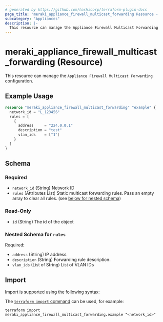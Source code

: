 ```yaml
---
# generated by https://github.com/hashicorp/terraform-plugin-docs
page_title: "meraki_appliance_firewall_multicast_forwarding Resource - terraform-provider-meraki"
subcategory: "Appliances"
description: |-
  This resource can manage the Appliance Firewall Multicast Forwarding configuration.
---
```


# meraki_appliance_firewall_multicast_forwarding (Resource)

This resource can manage the `Appliance Firewall Multicast Forwarding` configuration.

## Example Usage

```terraform
resource "meraki_appliance_firewall_multicast_forwarding" "example" {
  network_id = "L_123456"
  rules = [
    {
      address     = "224.0.0.1"
      description = "test"
      vlan_ids    = ["1"]
    }
  ]
}
```

<!-- schema generated by tfplugindocs -->
## Schema

### Required

- `network_id` (String) Network ID
- `rules` (Attributes List) Static multicast forwarding rules. Pass an empty array to clear all rules. (see [below for nested schema](#nestedatt--rules))

### Read-Only

- `id` (String) The id of the object

<a id="nestedatt--rules"></a>
### Nested Schema for `rules`

Required:

- `address` (String) IP address
- `description` (String) Forwarding rule description.
- `vlan_ids` (List of String) List of VLAN IDs

## Import

Import is supported using the following syntax:

The [`terraform import` command](https://developer.hashicorp.com/terraform/cli/commands/import) can be used, for example:

```shell
terraform import meraki_appliance_firewall_multicast_forwarding.example "<network_id>"
```
